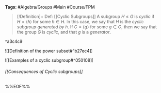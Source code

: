 **Tags:** #Algebra/Groups #Main #Course/FPM 

> [!Definition]+ Def: [[Cyclic Subgroups]]
> A subgroup $H\le G$ is *cyclic* if $H = \langle h \rangle$ for some $h\in H$. In this case, we say that $H$ is the *cyclic subgroup generated by h*. If $G=\langle g \rangle$ for some $g\in G$, then we say that the group $G$ is *cyclic*, and that $g$ is a *generator*.
> 

^a3c4c9

![[Definition of the power subset#^b27ec4]]

![[Examples of a cyclic subgroup#^050108]]

###### [[Consequences of Cyclic subgroups]]


%%EOF%%